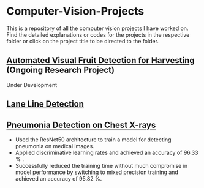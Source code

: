 # Computer-Vision-Projects

This is a repository of all the computer vision projects I have worked on. Find the detailed explanations or codes for the projects in the respective folder or click on the project title to be directed to the folder.

## [Automated Visual Fruit Detection for Harvesting](https://github.com/ritvik02/Computer-Vision-Projects/tree/main/automated%20visual%20fruit%20detection%20for%20harvesting)   (Ongoing Research Project)
Under Development


## [Lane Line Detection](https://github.com/ritvik02/Computer-Vision-Projects/tree/main/Lane%20Line%20Detection)


## [Pneumonia Detection on Chest X-rays](https://github.com/ritvik02/Computer-Vision-Projects/tree/main/Pneumonia%20Detection%20on%20Chest%20X-rays)
-	Used the ResNet50 architecture to train a model for detecting pneumonia on medical images.
-	Applied discriminative learning rates and achieved an accuracy of 96.33 % .
-	Successfully reduced the training time without much compromise in model performance by switching to mixed 
precision training and achieved an accuracy of 95.82 %.

